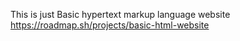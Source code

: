 This is just Basic hypertext markup language website <br>
https://roadmap.sh/projects/basic-html-website
